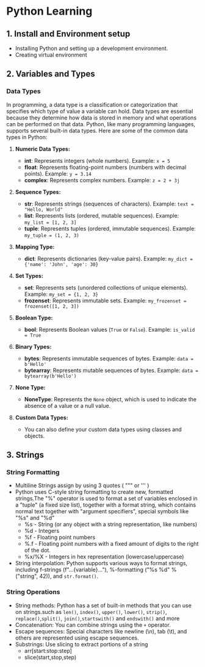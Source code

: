 # Python Learning

## 1. Install and Environment setup
- Installing Python and setting up a development environment.
- Creating virtual environment

## 2. Variables and Types
### Data Types

In programming, a data type is a classification or categorization that specifies which type of value a variable can hold. Data types are essential because they determine how data is stored in memory and what operations can be performed on that data. Python, like many programming languages, supports several built-in data types. Here are some of the common data types in Python:

1. **Numeric Data Types:**
   - **int**: Represents integers (whole numbers). Example: `x = 5`
   - **float**: Represents floating-point numbers (numbers with decimal points). Example: `y = 3.14`
   - **complex**: Represents complex numbers. Example: `z = 2 + 3j`

2. **Sequence Types:**
   - **str**: Represents strings (sequences of characters). Example: `text = "Hello, World"`
   - **list**: Represents lists (ordered, mutable sequences). Example: `my_list = [1, 2, 3]`
   - **tuple**: Represents tuples (ordered, immutable sequences). Example: `my_tuple = (1, 2, 3)`

3. **Mapping Type:**
   - **dict**: Represents dictionaries (key-value pairs). Example: `my_dict = {'name': 'John', 'age': 30}`

4. **Set Types:**
   - **set**: Represents sets (unordered collections of unique elements). Example: `my_set = {1, 2, 3}`
   - **frozenset**: Represents immutable sets. Example: `my_frozenset = frozenset([1, 2, 3])`

5. **Boolean Type:**
   - **bool**: Represents Boolean values (`True` or `False`). Example: `is_valid = True`

6. **Binary Types:**
   - **bytes**: Represents immutable sequences of bytes. Example: `data = b'Hello'`
   - **bytearray**: Represents mutable sequences of bytes. Example: `data = bytearray(b'Hello')`

7. **None Type:**
   - **NoneType**: Represents the `None` object, which is used to indicate the absence of a value or a null value.

8. **Custom Data Types:**
   - You can also define your custom data types using classes and objects.

## 3. Strings
### String Formatting
- Multiline Strings assign by using 3 quotes ( """ or ''' )
- Python uses C-style string formatting to create new, formatted strings.The "%" operator is used to format a set of variables enclosed in a "tuple" (a fixed size list), together with a format string, which contains normal text together with "argument specifiers", special symbols like "%s" and "%d"
  - %s - String (or any object with a string representation, like numbers)
  - %d - Integers
  - %f - Floating point numbers
  - %.<number of digits>f - Floating point numbers with a fixed amount of digits to the right of the dot.
  - %x/%X - Integers in hex representation (lowercase/uppercase)
- String interpolation: Python supports various ways to format strings, including f-strings (f"...{variable}..."), %-formatting ("%s %d" % ("string", 42)), and `str.format()`.

### String Operations
- String methods: Python has a set of built-in methods that you can use on strings.such as `len()`, `index()`, `upper()`, `lower()`, `strip()`, `replace()`,`split()`, `join()`,`startswith()` and `endswith()` and more
- Concatenation: You can combine strings using the `+` operator.
- Escape sequences: Special characters like newline (\n), tab (\t), and others are represented using escape sequences.
- Substrings: Use slicing to extract portions of a string
  - arr[start:stop:step]
  - slice(start,stop,step)

